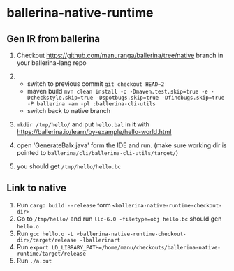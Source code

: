 # ballerina-native-runtime

## Gen IR from ballerina
1. Checkout https://github.com/manuranga/ballerina/tree/native branch in your ballerina-lang repo
2. - switch to previous commit `git checkout HEAD~2`
   - maven build `mvn clean install -o -Dmaven.test.skip=true -e -Dcheckstyle.skip=true -Dspotbugs.skip=true -Dfindbugs.skip=true -P ballerina -am -pl :ballerina-cli-utils` 
   - switch back to native branch
    
3. `mkdir /tmp/hello/` and put `hello.bal` in it with https://ballerina.io/learn/by-example/hello-world.html
4. open 'GenerateBalx.java' form the IDE and run. (make sure working dir is pointed to `ballerina/cli/ballerina-cli-utils/target/`)
5. you should get `/tmp/hello/hello.bc`

## Link to native
1. Run `cargo build --release` form `<ballerina-native-runtime-checkout-dir>`
2. Go to `/tmp/hello/` and run `llc-6.0 -filetype=obj hello.bc` should gen `hello.o`
3. Run `gcc hello.o -L <ballerina-native-runtime-checkout-dir>/target/release -lballerinart`
4. Run `export LD_LIBRARY_PATH=/home/manu/checkouts/ballerina-native-runtime/target/release`
5. Run `./a.out`
